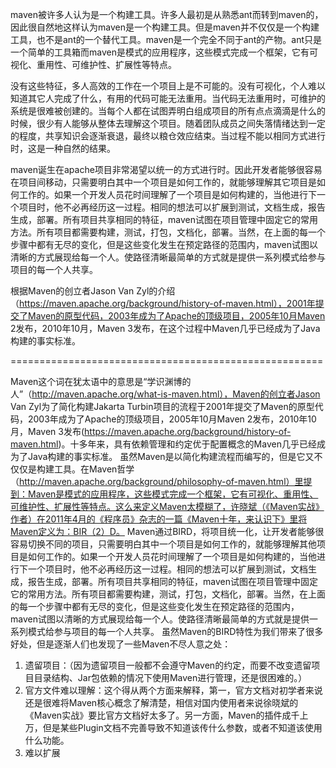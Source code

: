 maven被许多人认为是一个构建工具。许多人最初是从熟悉ant而转到maven的，因此很自然地这样认为maven是一个构建工具。但是maven并不仅仅是一个构建工具，也不是ant的一个替代工具。maven是一个完全不同于ant的产物。ant只是一个简单的工具箱而maven是模式的应用程序，这些模式完成一个框架，它有可视化、重用性、可维护性、扩展性等特点。

没有这些特征，多人高效的工作在一个项目上是不可能的。没有可视化，个人难以知道其它人完成了什么，有用的代码可能无法重用。当代码无法重用时，可维护的系统是很难被创建的。当每个人都在试图弄明白组成项目的所有点点滴滴是什么的时候，很少有人能够从整体去理解这个项目。随着团队成员之间失落情绪达到一定的程度，共享知识会逐渐衰退，最终以粮仓效应结束。当过程不能以相同方式进行时，这是一种自然的结果。

maven诞生在apache项目非常渴望以统一的方式进行时。因此开发者能够很容易在项目间移动，只需要明白其中一个项目是如何工作的，就能够理解其它项目是如何工作的。如果一个开发人员花时间理解了一个项目是如何构建的，当他进行下一个项目时，他不必再经历这一过程。相同的想法可以扩展到测试，文档生成，报告生成，部署。所有项目共享相同的特征，maven试图在项目管理中固定它的常用方法。所有项目都需要构建，测试，打包，文档化，部署。当然，在上面的每一个步骤中都有无尽的变化，但是这些变化发生在预定路径的范围内，maven试图以清晰的方式展现给每一个人。使路径清晰最简单的方式就是提供一系列模式给参与项目的每一个人共享。


根据Maven的创立者Jason Van Zyl的介绍（https://maven.apache.org/background/history-of-maven.html），2001年提交了Maven的原型代码，2003年成为了Apache的顶级项目，2005年10月Maven 2发布，2010年10月，Maven 3发布，在这个过程中Maven几乎已经成为了Java构建的事实标准。


======================================================


Maven这个词在犹太语中的意思是“学识渊博的人”（http://maven.apache.org/what-is-maven.html），Maven的创立者Jason Van Zyl为了简化构建Jakarta Turbin项目的流程于2001年提交了Maven的原型代码，2003年成为了Apache的顶级项目，2005年10月Maven 2发布，2010年10月，Maven 3发布(https://maven.apache.org/background/history-of-maven.html)。十多年来，具有依赖管理和约定优于配置概念的Maven几乎已经成为了Java构建的事实标准。
虽然Maven是以简化构建流程而编写的，但是它又不仅仅是构建工具。在Maven哲学（http://maven.apache.org/background/philosophy-of-maven.html）里提到：Maven是模式的应用程序，这些模式完成一个框架，它有可视化、重用性、可维护性、扩展性等特点。这么来定义Maven太模糊了，许晓斌（《Maven实战》作者）在2011年4月的《程序员》杂志的一篇《Maven十年，来认识下》里将Maven定义为：BIR（2）D。
Maven通过BIRD，将项目统一化，让开发者能够很容易切换不同的项目，只需要明白其中一个项目是如何工作的，就能够理解其他项目是如何工作的。如果一个开发人员花时间理解了一个项目是如何构建的，当他进行下一个项目时，他不必再经历这一过程。相同的想法可以扩展到测试，文档生成，报告生成，部署。所有项目共享相同的特征，maven试图在项目管理中固定它的常用方法。所有项目都需要构建，测试，打包，文档化，部署。当然，在上面的每一个步骤中都有无尽的变化，但是这些变化发生在预定路径的范围内，maven试图以清晰的方式展现给每一个人。使路径清晰最简单的方式就是提供一系列模式给参与项目的每一个人共享。
虽然Maven的BIRD特性为我们带来了很多好处，但是逐渐人们也发现了一些Maven不尽人意之处：
1. 遗留项目：（因为遗留项目一般都不会遵守Maven的约定，而要不改变遗留项目目录结构、Jar包依赖的情况下使用Maven进行管理，还是很困难的。）
2. 官方文件难以理解：这个得从两个方面来解释，第一，官方文档对初学者来说还是很难将Maven核心概念了解清楚，相信对国内使用者来说徐晓斌的《Maven实战》要比官方文档好太多了。另一方面，Maven的插件成千上万，但是某些Plugin文档不完善导致不知道该传什么参数，或者不知道该使用什么功能。
3. 难以扩展
